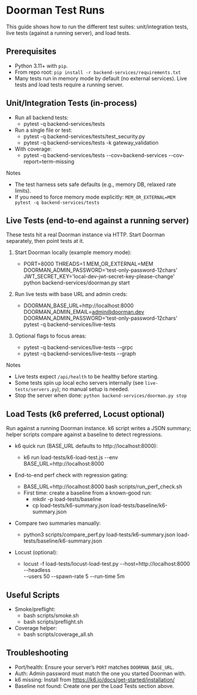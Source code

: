 Doorman Test Runs
=================

This guide shows how to run the different test suites: unit/integration tests, live tests (against a running server), and load tests.

Prerequisites
-------------
- Python 3.11+ with `pip`.
- From repo root: `pip install -r backend-services/requirements.txt`
- Many tests run in memory mode by default (no external services). Live tests and load tests require a running server.

Unit/Integration Tests (in-process)
-----------------------------------
- Run all backend tests:
  - pytest -q backend-services/tests
- Run a single file or test:
  - pytest -q backend-services/tests/test_security.py
  - pytest -q backend-services/tests -k gateway_validation
- With coverage:
  - pytest -q backend-services/tests --cov=backend-services --cov-report=term-missing

Notes
- The test harness sets safe defaults (e.g., memory DB, relaxed rate limits).
- If you need to force memory mode explicitly: `MEM_OR_EXTERNAL=MEM pytest -q backend-services/tests`

Live Tests (end-to-end against a running server)
-----------------------------------------------
These tests hit a real Doorman instance via HTTP. Start Doorman separately, then point tests at it.

1) Start Doorman locally (example memory mode):
   - PORT=8000 THREADS=1 MEM_OR_EXTERNAL=MEM \
     DOORMAN_ADMIN_PASSWORD='test-only-password-12chars' \
     JWT_SECRET_KEY='local-dev-jwt-secret-key-please-change' \
     python backend-services/doorman.py start

2) Run live tests with base URL and admin creds:
   - DOORMAN_BASE_URL=http://localhost:8000 \
     DOORMAN_ADMIN_EMAIL=admin@doorman.dev \
     DOORMAN_ADMIN_PASSWORD='test-only-password-12chars' \
     pytest -q backend-services/live-tests

3) Optional flags to focus areas:
   - pytest -q backend-services/live-tests --grpc
   - pytest -q backend-services/live-tests --graph

Notes
- Live tests expect `/api/health` to be healthy before starting.
- Some tests spin up local echo servers internally (see `live-tests/servers.py`); no manual setup is needed.
- Stop the server when done: `python backend-services/doorman.py stop`

Load Tests (k6 preferred, Locust optional)
-----------------------------------------
Run against a running Doorman instance. k6 script writes a JSON summary; helper scripts compare against a baseline to detect regressions.

- k6 quick run (BASE_URL defaults to http://localhost:8000):
  - k6 run load-tests/k6-load-test.js --env BASE_URL=http://localhost:8000

- End-to-end perf check with regression gating:
  - BASE_URL=http://localhost:8000 bash scripts/run_perf_check.sh
  - First time: create a baseline from a known-good run:
    - mkdir -p load-tests/baseline
    - cp load-tests/k6-summary.json load-tests/baseline/k6-summary.json

- Compare two summaries manually:
  - python3 scripts/compare_perf.py load-tests/k6-summary.json load-tests/baseline/k6-summary.json

- Locust (optional):
  - locust -f load-tests/locust-load-test.py --host=http://localhost:8000 --headless \
    --users 50 --spawn-rate 5 --run-time 5m

Useful Scripts
--------------
- Smoke/preflight:
  - bash scripts/smoke.sh
  - bash scripts/preflight.sh
- Coverage helper:
  - bash scripts/coverage_all.sh

Troubleshooting
---------------
- Port/health: Ensure your server’s `PORT` matches `DOORMAN_BASE_URL`.
- Auth: Admin password must match the one you started Doorman with.
- k6 missing: Install from https://k6.io/docs/get-started/installation/
- Baseline not found: Create one per the Load Tests section above.

